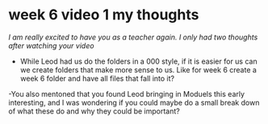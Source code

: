 # week 6 video 1 my thoughts

*I am really excited to have you as a teacher again. I only had two thoughts after watching your video*

- While Leod had us do the folders in a 000 style, if it is easier for us can we create folders that make more sense to us. Like for week 6 create a week 6 folder and have all files that fall into it?

-You also mentoned that you found Leod bringing in Moduels this early interesting, and I was wondering if you could maybe do a small break down of what these do and why they could be important?
